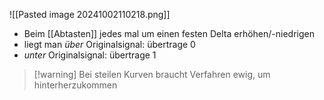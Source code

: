 
![[Pasted image 20241002110218.png]]

- Beim [[Abtasten]] jedes mal um einen festen Delta erhöhen/-niedrigen
- liegt man _über_ Originalsignal: übertrage $0$
- _unter_ Originalsignal: übertrage $1$

> [!warning] Bei steilen Kurven braucht Verfahren ewig, um hinterherzukommen